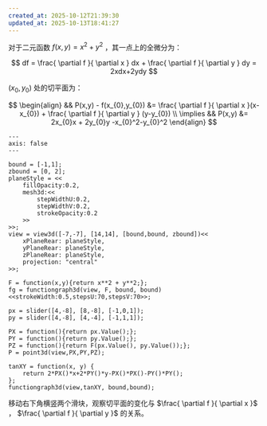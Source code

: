 ```yaml
---
created_at: 2025-10-12T21:39:30
updated_at: 2025-10-13T18:41:27
---
```


对于二元函数 $f(x,y) = x^2+y^2$ ，其一点上的全微分为：

$$
df = \frac{ \partial f }{ \partial x } dx + \frac{ \partial f }{ \partial y } dy = 2xdx+2ydy
$$

$(x_0, y_0)$ 处的切平面为：

$$
\begin{align}
&& P(x,y) - f(x_{0},y_{0}) &= \frac{ \partial f }{ \partial x }(x-x_{0}) + \frac{ \partial f }{ \partial y } (y-y_{0}) \\
\implies && P(x,y) &= 2x_{0}x + 2y_{0}y -x_{0}^2-y_{0}^2
\end{align}
$$

```jessiecode
---
axis: false
---

bound = [-1,1];
zbound = [0, 2];
planeStyle = <<
	fillOpacity:0.2, 
	mesh3d:<<
		stepWidthU:0.2,
		stepWidthV:0.2,
		strokeOpacity:0.2
	>>
>>;
view = view3d([-7,-7], [14,14], [bound,bound, zbound])<<
	xPlaneRear: planeStyle,
	yPlaneRear: planeStyle,
	zPlaneRear: planeStyle,
	projection: "central"
>>;

F = function(x,y){return x**2 + y**2;};
fg = functiongraph3d(view, F, bound, bound)<<strokeWidth:0.5,stepsU:70,stepsV:70>>;

px = slider([4,-8], [8,-8], [-1,0,1]);
py = slider([4,-8], [4,-4], [-1,1,1]);

PX = function(){return px.Value();};
PY = function(){return py.Value();};
PZ = function(){return F(px.Value(), py.Value());};
P = point3d(view,PX,PY,PZ);

tanXY = function(x, y) {
	return 2*PX()*x+2*PY()*y-PX()*PX()-PY()*PY();
};
functiongraph3d(view,tanXY, bound,bound);
```

移动右下角横竖两个滑块，观察切平面的变化与 $\frac{ \partial f }{ \partial x }$ ， $\frac{ \partial f }{ \partial y }$ 的关系。
